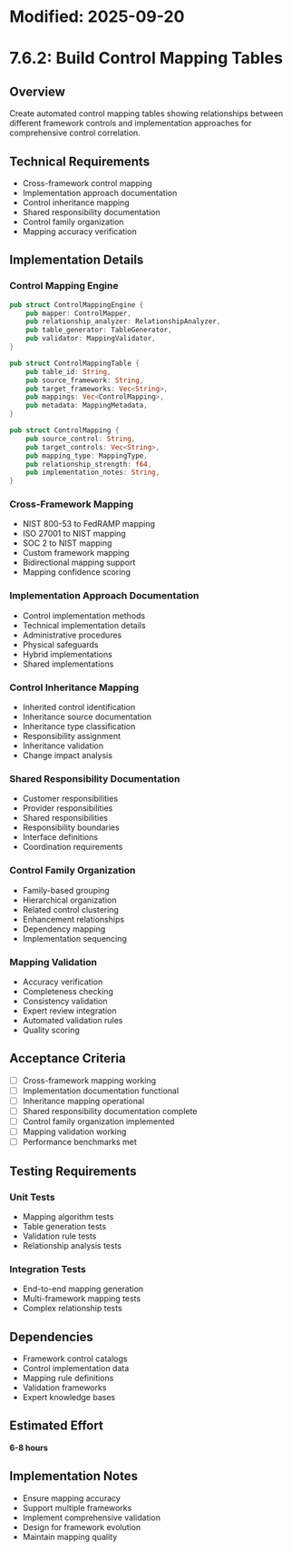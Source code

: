 # Modified: 2025-09-20

# 7.6.2: Build Control Mapping Tables

## Overview
Create automated control mapping tables showing relationships between different framework controls and implementation approaches for comprehensive control correlation.

## Technical Requirements
- Cross-framework control mapping
- Implementation approach documentation
- Control inheritance mapping
- Shared responsibility documentation
- Control family organization
- Mapping accuracy verification

## Implementation Details

### Control Mapping Engine
```rust
pub struct ControlMappingEngine {
    pub mapper: ControlMapper,
    pub relationship_analyzer: RelationshipAnalyzer,
    pub table_generator: TableGenerator,
    pub validator: MappingValidator,
}

pub struct ControlMappingTable {
    pub table_id: String,
    pub source_framework: String,
    pub target_frameworks: Vec<String>,
    pub mappings: Vec<ControlMapping>,
    pub metadata: MappingMetadata,
}

pub struct ControlMapping {
    pub source_control: String,
    pub target_controls: Vec<String>,
    pub mapping_type: MappingType,
    pub relationship_strength: f64,
    pub implementation_notes: String,
}
```

### Cross-Framework Mapping
- NIST 800-53 to FedRAMP mapping
- ISO 27001 to NIST mapping
- SOC 2 to NIST mapping
- Custom framework mapping
- Bidirectional mapping support
- Mapping confidence scoring

### Implementation Approach Documentation
- Control implementation methods
- Technical implementation details
- Administrative procedures
- Physical safeguards
- Hybrid implementations
- Shared implementations

### Control Inheritance Mapping
- Inherited control identification
- Inheritance source documentation
- Inheritance type classification
- Responsibility assignment
- Inheritance validation
- Change impact analysis

### Shared Responsibility Documentation
- Customer responsibilities
- Provider responsibilities
- Shared responsibilities
- Responsibility boundaries
- Interface definitions
- Coordination requirements

### Control Family Organization
- Family-based grouping
- Hierarchical organization
- Related control clustering
- Enhancement relationships
- Dependency mapping
- Implementation sequencing

### Mapping Validation
- Accuracy verification
- Completeness checking
- Consistency validation
- Expert review integration
- Automated validation rules
- Quality scoring

## Acceptance Criteria
- [ ] Cross-framework mapping working
- [ ] Implementation documentation functional
- [ ] Inheritance mapping operational
- [ ] Shared responsibility documentation complete
- [ ] Control family organization implemented
- [ ] Mapping validation working
- [ ] Performance benchmarks met

## Testing Requirements

### Unit Tests
- Mapping algorithm tests
- Table generation tests
- Validation rule tests
- Relationship analysis tests

### Integration Tests
- End-to-end mapping generation
- Multi-framework mapping tests
- Complex relationship tests

## Dependencies
- Framework control catalogs
- Control implementation data
- Mapping rule definitions
- Validation frameworks
- Expert knowledge bases

## Estimated Effort
**6-8 hours**

## Implementation Notes
- Ensure mapping accuracy
- Support multiple frameworks
- Implement comprehensive validation
- Design for framework evolution
- Maintain mapping quality
